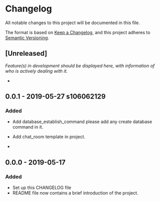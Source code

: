 # Changelog
All notable changes to this project will be documented in this file.

The format is based on [Keep a Changelog](https://keepachangelog.com/en/1.0.0/),
and this project adheres to [Semantic Versioning](https://semver.org/spec/v2.0.0.html).

## [Unreleased]  
*Feature(s) in development should be displayed here, with information of who is actively dealing with it.*  

- 
## 0.0.1 - 2019-05-27 s106062129
### Added
- Add database\_establish\_command please add any create database command in it.
- Add chat\_room template in project.

- 
## 0.0.0 - 2019-05-17
### Added
- Set up this CHANGELOG file
- README file now contains a brief introduction of the project.

